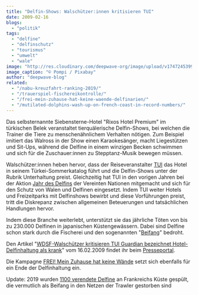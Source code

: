 ```yaml
---
title: "Delfin-Shows: Walschützer:innen kritisieren TUI"
date: 2009-02-16
blogs: 
  - "politik"
tags: 
  - "delfine"
  - "delfinschutz"
  - "tourismus"
  - "umwelt"
  - "wale"
image: "http://res.cloudinary.com/deepwave-org/image/upload/v1747245399/deepwave.org/dolphins-1651975_1920.jpg"
image_caption: "© Pompi / Pixabay"
author: "deepwave-blog"
related: 
  - "/nabu-kreuzfahrt-ranking-2019/"
  - "/trauerspiel-fischereikontrolle/"
  - "/frei-mein-zuhause-hat-keine-waende-delfinarien/"
  - "/mutilated-dolphins-wash-up-on-french-coast-in-record-numbers/"
---
```


Das selbsternannte Siebensterne-Hotel "Rixos Hotel Premium" im türkischen Belek veranstaltet tierquälerische Delfin-Shows, bei welchen die Trainer die Tiere zu menschenähnlichem Verhalten nötigen. Zum Beispiel imitiert das Walross in der Show einen Karaokesänger, macht Liegestützen und Sit-Ups, während die Delfine in einem winzigen Becken schwimmen und sich für die Zuschauer:innen zu Stepptanz-Musik bewegen müssen.

Walschützer:innen heben hervor, dass der Reiseveranstalter [TUI](https://www.deepwave.org/nabu-kreuzfahrt-ranking-2019/) das Hotel in seinem Türkei-Sommerkatalog führt und die Delfin-Shows unter der Rubrik Unterhaltung preist. Gleichzeitig hat TUI in den vorigen Jahren bei der Aktion [Jahr des Delfins](https://www.greenpeace.de/themen/meere/das-jahr-des-delfins) der Vereinten Nationen mitgemacht und sich für den Schutz von Walen und Delfinen eingesetzt. Indem TUI weiter Hotels und Freizeitparks mit Delfinshows bewirbt und diese Vorführungen preist, tritt die Diskrepanz zwischen allgemeinen Beteuerungen und tatsächlichen Handlungen hervor.

Indem diese Branche weiterlebt, unterstützt sie das jährliche Töten von bis zu 230.000 Delfinen in japanischen Küstengewässern. Dabei sind Delfine schon stark durch die Fischerei und den sogenannten "[Beifang](https://www.deepwave.org/trauerspiel-fischereikontrolle/)" bedroht.

Den Artikel "[WDSF-Walschützer kritisieren TUI Guardian bezeichnet Hotel-Delfinhaltung als krank](https://www.presseportal.de/pm/111206/1353327)" vom 16.02.2009 findet ihr beim [Presseportal](https://www.presseportal.de/).

Die Kampagne [FREI! Mein Zuhause hat keine Wände](https://www.deepwave.org/frei-mein-zuhause-hat-keine-waende-delfinarien/) setzt sich ebenfalls für ein Ende der Delfinhaltung ein.

Update: 2019 wurden [1100 verendete Delfine](https://www.deepwave.org/mutilated-dolphins-wash-up-on-french-coast-in-record-numbers/) an Frankreichs Küste gespült, die vermutlich als Beifang in den Netzen der Trawler gestorben sind
